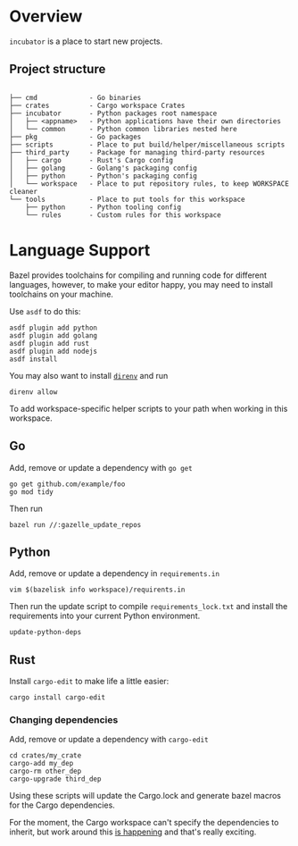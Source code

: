 # Overview

`incubator` is a place to start new projects.

## Project structure

```

├── cmd             - Go binaries
├── crates          - Cargo workspace Crates
├── incubator       - Python packages root namespace
│   ├── <appname>   - Python applications have their own directories
│   └── common      - Python common libraries nested here
├── pkg             - Go packages
├── scripts         - Place to put build/helper/miscellaneous scripts
├── third_party     - Package for managing third-party resources
│   ├── cargo       - Rust's Cargo config
│   ├── golang      - Golang's packaging config
│   ├── python      - Python's packaging config
│   └── workspace   - Place to put repository rules, to keep WORKSPACE cleaner
└── tools           - Place to put tools for this workspace
    ├── python      - Python tooling config
    └── rules       - Custom rules for this workspace
```

# Language Support

Bazel provides toolchains for compiling and running code for different languages,
however, to make your editor happy, you may need to install toolchains on your machine.

Use `asdf` to do this:

```
asdf plugin add python
asdf plugin add golang
asdf plugin add rust
asdf plugin add nodejs
asdf install
```

You may also want to install [`direnv`](https://direnv.net/) and run

```
direnv allow
```

To add workspace-specific helper scripts to your path when working in this workspace.

## Go

Add, remove or update a dependency with `go get`

```
go get github.com/example/foo
go mod tidy
```

Then run

```
bazel run //:gazelle_update_repos
```

## Python

Add, remove or update a dependency in `requirements.in`

```
vim $(bazelisk info workspace)/requirents.in
```

Then run the update script to compile `requirements_lock.txt` and install the requirements
into your current Python environment.

```
update-python-deps
```

## Rust

Install `cargo-edit` to make life a little easier:

```
cargo install cargo-edit
```

### Changing dependencies

Add, remove or update a dependency with `cargo-edit`

```
cd crates/my_crate
cargo-add my_dep
cargo-rm other_dep
cargo-upgrade third_dep
```

Using these scripts will update the Cargo.lock and generate bazel macros
for the Cargo dependencies.

For the moment, the Cargo workspace can't specify the dependencies to inherit,
but work around this [is happening](https://github.com/rust-lang/cargo/issues/8415)
and that's really exciting.
